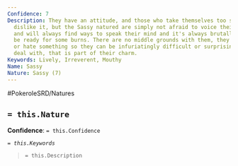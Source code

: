 ```yaml
---
Confidence: 7
Description: They have an attitude, and those who take themselves too seriously may
  dislike it, but the Sassy natured are simply not afraid to voice their honest opinion
  and will always find ways to speak their mind and it's always brutally honest, so
  be ready for some burns. There are no middle grounds with them, they either love
  or hate something so they can be infuriatingly difficult or surprisingly easy to
  deal with, that is part of their charm.
Keywords: Lively, Irreverent, Mouthy
Name: Sassy
Nature: Sassy (7)
---
```


#PokeroleSRD/Natures

## `= this.Nature`

**Confidence**: `= this.Confidence`

*`= this.Keywords`*

> `= this.Description`
